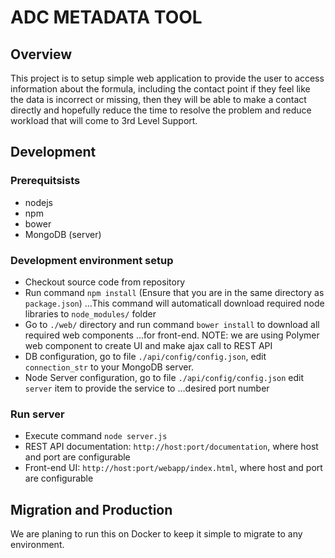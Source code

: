 # ADC METADATA TOOL

## Overview
This project is to setup simple web application to provide the user to access information about
the formula, including the contact point if they feel like the data is incorrect or missing, then they will be able to make
a contact directly and hopefully reduce the time to resolve the problem and reduce workload that will come to 3rd Level Support.


## Development

### Prerequitsists
+ nodejs
+ npm
+ bower
+ MongoDB (server)

### Development environment setup
* Checkout source code from repository
* Run command `npm install` (Ensure that you are in the same directory as `package.json`)
...This command will automaticall download required node libraries to `node_modules/` folder
* Go to `./web/` directory and run command `bower install` to download all required web components
...for front-end. NOTE: we are using Polymer web component to create UI and make ajax call to REST API
* DB configuration, go to file `./api/config/config.json`, edit `connection_str` to your MongoDB server.
* Node Server configuration, go to file `./api/config/config.json` edit `server` item to provide the service to
...desired port number

### Run server
* Execute command `node server.js`
* REST API documentation: `http://host:port/documentation`, where host and port are configurable
* Front-end UI: `http://host:port/webapp/index.html`, where host and port are configurable


## Migration and Production

We are planing to run this on Docker to keep it simple to migrate to any environment.
